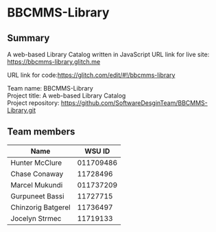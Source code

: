 # BBCMMS-Library
## Summary
A web-based Library Catalog written in JavaScript
URL link for live site: https://bbcmms-library.glitch.me

URL link for code:https://glitch.com/edit/#!/bbcmms-library

Team name: BBCMMS-Library  
Project title: 	A web-based Library Catalog  
Project repository:	https://github.com/SoftwareDesginTeam/BBCMMS-Library.git    

## Team members
|Name|WSU ID|
|----|------|
|Hunter McClure|011709486|
|Chase Conaway|11728496|
|Marcel Mukundi|011737209|
|Gurpuneet Bassi|11727715|
|Chinzorig Batgerel|11736497|
|Jocelyn Strmec|11719133|
